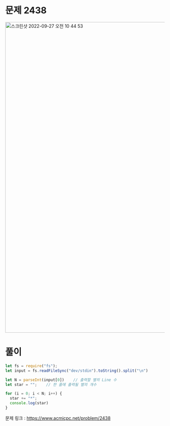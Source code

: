 # 문제 2438

<img width="980" alt="스크린샷 2022-09-27 오전 10 44 53" src="https://user-images.githubusercontent.com/103481518/192411902-586fd467-d3b0-430d-b81f-33e2ea52210b.png">


# 풀이

```javascript
let fs = require("fs");
let input = fs.readFileSync("dev/stdin").toString().split("\n")

let N = parseInt(input[0])    // 출력할 별의 Line 수
let star = "";    // 한 줄에 출력될 별의 개수

for (i = 0; i < N; i++) {
  star += "*";
  console.log(star)
}
```

문제 링크 : https://www.acmicpc.net/problem/2438
